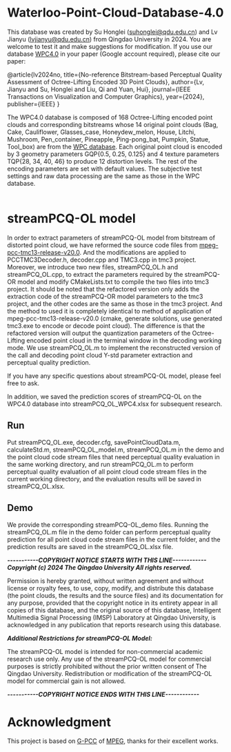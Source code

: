 # Waterloo-Point-Cloud-Database-4.0
This database was created by Su Honglei ([suhonglei@qdu.edu.cn](mailto:suhonglei@qdu.edu.cn)) and Lv Jianyu (lvjianyu@qdu.edu.cn) from Qingdao University in 2024. You are welcome to test it and make suggestions for modification. If you use our database [WPC4.0](https://drive.google.com/drive/folders/1nyRv0a76rVE7trPLHYVzOZzHG37nsth5?usp=sharing) in your paper (Google account required), please cite our paper:

@article{lv2024no,
  title={No-reference Bitstream-based Perceptual Quality Assessment of Octree-Lifting Encoded 3D Point Clouds},
  author={Lv, Jianyu and Su, Honglei and Liu, Qi and Yuan, Hui},
  journal={IEEE Transactions on Visualization and Computer Graphics},
  year={2024},
  publisher={IEEE}
}

The WPC4.0 database is composed of 168 Octree-Lifting encoded point clouds and corresponding bitstreams whose 14 original point clouds (Bag, Cake, Cauliflower, Glasses_case, Honeydew_melon, House, Litchi, Mushroom, Pen_container, Pineapple, Ping-pong_bat, Pumpkin, Statue, Tool_box) are from the [WPC database](https://github.com/qdushl/Waterloo-Point-Cloud-Database). Each original point cloud is encoded by 3 geometry parameters GQP{0.5, 0.25, 0.125} and 4 texture parameters TQP{28, 34, 40, 46} to produce 12 distortion levels. The rest of the encoding parameters are set with default values. The subjective test settings and raw data processing are the same as those in the WPC database.<br/><br/>

# streamPCQ-OL model

In order to extract parameters of streamPCQ-OL model from bitstream of distorted point cloud, we have reformed the source code files from [mpeg-pcc-tmc13-release-v20.0](https://github.com/MPEGGroup/mpeg-pcc-tmc13/releases/tag/release-v20.0). And the modifications are applied to PCCTMC3Decoder.h, decoder.cpp and TMC3.cpp in tmc3 project. Moreover, we introduce two new files, streamPCQ_OL.h and streamPCQ_OL.cpp, to extract the parameters required by the streamPCQ-OR model and modify CMakeLists.txt to compile the two files into tmc3 project. It should be noted that the refactored version only adds the extraction code of the streamPCQ-OR model parameters to the tmc3 project, and the other codes are the same as those in the tmc3 project. And the method to used it is completely identical to method of application of mpeg-pcc-tmc13-release-v20.0 (cmake, generate solutions, use generated tmc3.exe to encode or decode point cloud). The difference is that the refactored version will output the quantization parameters of the Octree-Lifting encoded point cloud in the terminal window in the decoding working mode. We use streamPCQ_OL.m to implement the reconstructed version of the call and decoding point cloud Y-std parameter extraction and perceptual quality prediction.

If you have any specific questions about streamPCQ-OL model, please feel free to ask.

In addition, we saved the prediction scores of streamPCQ-OL on the WPC4.0 database into streamPCQ_OL_WPC4.xlsx for subsequent research.

## Run

Put streamPCQ_OL.exe, decoder.cfg, savePointCloudData.m, calculateStd.m, streamPCQ_OL_model.m, streamPCQ_OL.m in the demo and the point cloud code stream files that need perceptual quality evaluation in the same working directory, and run streamPCQ_OL.m to perform perceptual quality evaluation of all point cloud code stream files in the current working directory, and the evaluation results will be saved in streamPCQ_OL.xlsx.

## Demo

We provide the corresponding streamPCQ-OL_demo files. Running the streamPCQ_OL.m file in the demo folder can perform perceptual quality prediction for all point cloud code stream files in the current folder, and the prediction results are saved in the streamPCQ_OL.xlsx file.

***-----------COPYRIGHT NOTICE STARTS WITH THIS LINE------------***
***Copyright (c) 2024 The Qingdao University All rights reserved.***

Permission is hereby granted, without written agreement and without license or royalty fees, to use, copy, modify, and distribute this database (the point clouds, the results and the source files) and its documentation for any purpose, provided that the copyright notice in its entirety appear in all copies of this database, and the original source of this database, Intelligent Multimedia Signal Processing (IMSP) Laboratory at Qingdao University, is acknowledged in any publication that reports research using this database.

***Additional Restrictions for streamPCQ-OL Model:***

The streamPCQ-OL model is intended for non-commercial academic research use only. Any use of the streamPCQ-OL model for commercial purposes is strictly prohibited without the prior written consent of The Qingdao University. Redistribution or modification of the streamPCQ-OL model for commercial gain is not allowed.

***-----------COPYRIGHT NOTICE ENDS WITH THIS LINE------------***

# Acknowledgment

This project is based on [G-PCC](https://www.mpeg.org/standards/MPEG-I/9/) of [MPEG](https://www.mpeg.org), thanks for their excellent works.
